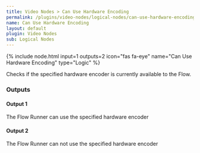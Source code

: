 ```yaml
---
title: Video Nodes > Can Use Hardware Encoding
permalink: /plugins/video-nodes/logical-nodes/can-use-hardware-encoding
name: Can Use Hardware Encoding
layout: default
plugin: Video Nodes
sub: Logical Nodes
---
```


{% include node.html input=1 outputs=2 icon="fas fa-eye" name="Can Use Hardware Encoding" type="Logic" %}

Checks if the specified hardware encoder is currently available to the Flow.


### Outputs

#### Output 1
The Flow Runner can use the specified hardware encoder

#### Output 2
The Flow Runner can not use the specified hardware encoder